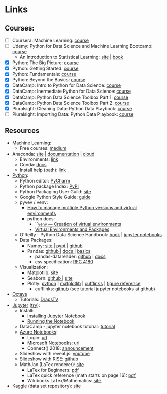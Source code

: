 # Links

## Courses:

* [ ] Coursera: Machine Learning: [course](https://www.coursera.org/learn/machine-learning/home/welcome)
* [ ] Udemy: Python for Data Science and Machine Learning Bootcamp: [course](https://www.udemy.com/python-for-data-science-and-machine-learning-bootcamp)
  * An Introduction to Statistical Learning: [site](http://www-bcf.usc.edu/~gareth/ISL/) \| [book](http://www-bcf.usc.edu/~gareth/ISL/ISLR%20Seventh%20Printing.pdf)
* [x] Python: The Big Picture: [course](https://app.pluralsight.com/library/courses/python-big-picture)
* [x] Python: Getting Started: [course](https://app.pluralsight.com/library/courses/python-getting-started/table-of-contents)
* [x] Python: Fundamentals: [course](https://app.pluralsight.com/library/courses/python-fundamentals/table-of-contents)
* [x] Python: Beyond the Basics: [course](https://app.pluralsight.com/library/courses/python-beyond-basics/table-of-contents)
* [x] DataCamp: Intro to Python for Data Science: [course](https://campus.datacamp.com/courses/intro-to-python-for-data-science)
* [x] DataCamp: Inermediate Python for Data Science: [course](https://campus.datacamp.com/courses/intermediate-python-for-data-science)
* [x] DataCamp: Python Data Science Toolbox Part 1: [course](https://campus.datacamp.com/courses/python-data-science-toolbox-part-1)
* [x] DataCamp: Python Data Science Toolbox Part 2: [course](https://campus.datacamp.com/courses/python-data-science-toolbox-part-2)
* [x] Pluralsight: Cleaning Data: Python Data Playbook: [course](https://app.pluralsight.com/library/courses/cleaning-data-python-data-playbook/table-of-contents)
* [ ] Pluralsight: Importing Data: Python Data Playbook: [course](https://app.pluralsight.com/library/courses/python-importing-data-playbook/table-of-contents)

## Resources

* Machine Learning:
  * Free courses: [medium](https://medium.freecodecamp.org/every-single-machine-learning-course-on-the-internet-ranked-by-your-reviews-3c4a7b8026c0)
* Anaconda: [site](https://www.anaconda.com/) \| [documentation](https://docs.anaconda.com/) \| [cloud](https://anaconda.org/)
  * Environments: [link](https://conda.io/docs/user-guide/tasks/manage-environments.html)
  * Conda: [docs](https://conda.io/docs/index.html)
  * Install help \(path\): [link](https://www.datacamp.com/community/tutorials/installing-anaconda-windows)
* [Python](https://www.python.org/):
  * Python editor: [PyCharm](https://www.jetbrains.com/pycharm/)
  * Python package Index: [PyPI](https://pypi.org/)
  * Python Packaging User Guild: [site](https://packaging.python.org/)
  * Google Python Style Guide: [guide](https://github.com/google/styleguide/blob/gh-pages/pyguide.md)
  * pyvev / venv:
    * [How to manage multiple Python versions and virtual environments](https://medium.freecodecamp.org/manage-multiple-python-versions-and-virtual-environments-venv-pyenv-pyvenv-a29fb00c296f)
    * python docs:
      * \`\`[`venv` — Creation of virtual environments](https://docs.python.org/3/library/venv.html#module-venv)
      * [Virtual Environments and Packages](https://docs.python.org/3/tutorial/venv.html#virtual-environments-and-packages)
  * O'Reilly - Python Data Science Handbook: [book](https://jakevdp.github.io/PythonDataScienceHandbook/) \| [jupyter notebooks](https://notebooks.azure.com/jakevdp/projects/PythonDataScienceHandbook)
  * Data Packages:
    * Numpy: [site ](http://www.numpy.org/)\| [pypi ](https://pypi.org/project/numpy/)\| [github](https://github.com/numpy/numpy)
    * Pandas: [github ](https://github.com/pandas-dev/pandas)\| [docs ](http://pandas.pydata.org/pandas-docs/stable/index.html)\| [basics](http://pandas.pydata.org/pandas-docs/stable/basics.html)
      * pandas-datareader: [github](https://github.com/pydata/pandas-datareader) \| [docs](https://pydata.github.io/pandas-datareader/stable/)
      * csv specification: [RFC 4180](https://tools.ietf.org/html/rfc4180)
  * Visualization:
    * Matplotlib: [site](https://matplotlib.org/)
    * Seaborn: [github ](https://github.com/mwaskom/seaborn)\| [site](https://seaborn.pydata.org/)
    * Plotly: [python](https://plot.ly/python/) \| [matplotlib](https://plot.ly/matplotlib/getting-started/) \| [cufflinks](https://plot.ly/ipython-notebooks/cufflinks/) \| [figure reference](https://plot.ly/python/reference/)
      * cufflinks: [github](https://github.com/santosjorge/cufflinks) \(see tutorial jupyter notebooks at github\)
* [Octave](https://www.gnu.org/software/octave/)
  * Tutorials: [DrapsTV](https://www.youtube.com/watch?v=X0xLTKRWPgo&list=PL1A2CSdiySGJ6oZe6XB-TTCFuHc5Fs1PO)
* [Jupyter](http://jupyter.org/) \([try](http://jupyter.org/try)\):
  * Install: 
    * [Installing Jupyter Notebook](https://jupyter.readthedocs.io/en/latest/install.html)
    * [Running the Notebook](https://jupyter.readthedocs.io/en/latest/running.html#running)
  * DataCamp - jupyter notebook tutorial: [tutorial](https://www.datacamp.com/community/tutorials/tutorial-jupyter-notebook)
  * [Azure Notebooks](https://notebooks.azure.com/):
    * Login: [url](https://notebooks.azure.com/mkozi-vsts01)
    * Microsoft Notebooks: [url](https://notebooks.azure.com/Microsoft)
    * Connect\(\) 2018: [announcement](https://github.com/Microsoft/AzureNotebooks/wiki/Azure-Notebooks-at-Microsoft-Connect%28%29-2018)
  * Slideshow with reveal.js: [youtube](https://www.youtube.com/watch?v=EOpcxy0RA1A&feature=youtu.be)
  * Slideshow with RISE: [github](https://github.com/damianavila/RISE)
  * MathJax \(LaTex renderer\): [site](https://www.mathjax.org/)
    * LaTex for Beginners: [pdf](http://www.docs.is.ed.ac.uk/skills/documents/3722/3722-2014.pdf)
    * LaTex quick reference \(math starts on page 16\): [pdf](http://www.icl.utk.edu/~mgates3/docs/latex.pdf)
    * Wikibooks LaTex/Mathematics: [site](https://en.wikibooks.org/wiki/LaTeX/Mathematics)
* Kaggle \(data set repository\): [site](https://www.kaggle.com/)

